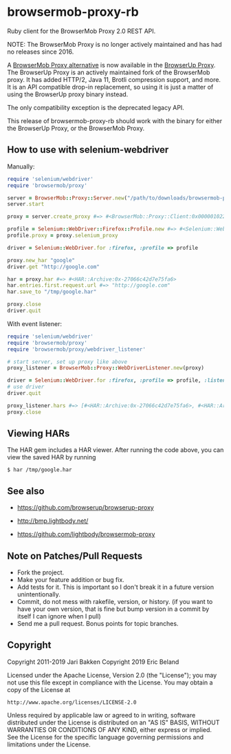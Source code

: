 browsermob-proxy-rb
===================

Ruby client for the BrowserMob Proxy 2.0 REST API.

NOTE: The BrowserMob Proxy is no longer actively maintained and has had no releases since 2016. 

A [BrowserMob Proxy alternative](http://browserup.com/blog/announcement-an-actively-maintained-fork-of-the-browsermob-proxy/) is now
available in the [BrowserUp Proxy](https://github.com/browserup/browserup-proxy). The BrowserUp Proxy is an actively maintained fork of the BrowserMob proxy. It has added HTTP/2, Java 11, Brotli compression
support, and more. It is an API compatible drop-in replacement, so using it is just a matter of using the BrowserUp proxy binary instead.

The only compatibility exception is the deprecated legacy API.

This release of browsermob-proxy-rb should work with the binary for either the BrowserUp Proxy, or the BrowserMob Proxy.

How to use with selenium-webdriver
----------------------------------

Manually:

``` ruby
require 'selenium/webdriver'
require 'browsermob/proxy'

server = BrowserMob::Proxy::Server.new("/path/to/downloads/browsermob-proxy/bin/browsermob-proxy") #=> #<BrowserMob::Proxy::Server:0x000001022c6ea8 ...>
server.start

proxy = server.create_proxy #=> #<BrowserMob::Proxy::Client:0x0000010224bdc0 ...>

profile = Selenium::WebDriver::Firefox::Profile.new #=> #<Selenium::WebDriver::Firefox::Profile:0x000001022bf748 ...>
profile.proxy = proxy.selenium_proxy

driver = Selenium::WebDriver.for :firefox, :profile => profile

proxy.new_har "google"
driver.get "http://google.com"

har = proxy.har #=> #<HAR::Archive:0x-27066c42d7e75fa6>
har.entries.first.request.url #=> "http://google.com"
har.save_to "/tmp/google.har"

proxy.close
driver.quit
```

With event listener:

```ruby
require 'selenium/webdriver'
require 'browsermob/proxy'
require 'browsermob/proxy/webdriver_listener'

# start server, set up proxy like above
proxy_listener = BrowserMob::Proxy::WebDriverListener.new(proxy)

driver = Selenium::WebDriver.for :firefox, :profile => profile, :listener => proxy_listener
# use driver
driver.quit

proxy_listener.hars #=> [#<HAR::Archive:0x-27066c42d7e75fa6>, #<HAR::Archive:0x-d7e75fa627066c42>]
proxy.close

```

Viewing HARs
------------

The HAR gem includes a HAR viewer. After running the code above, you can view the saved HAR by running

    $ har /tmp/google.har

See also
--------
* https://github.com/browserup/browserup-proxy

* http://bmp.lightbody.net/
* https://github.com/lightbody/browsermob-proxy

Note on Patches/Pull Requests
-----------------------------

* Fork the project.
* Make your feature addition or bug fix.
* Add tests for it. This is important so I don't break it in a
  future version unintentionally.
* Commit, do not mess with rakefile, version, or history.
  (if you want to have your own version, that is fine but bump version in a commit by itself I can ignore when I pull)
* Send me a pull request. Bonus points for topic branches.

Copyright
---------

Copyright 2011-2019 Jari Bakken
Copyright 2019 Eric Beland

Licensed under the Apache License, Version 2.0 (the "License");
you may not use this file except in compliance with the License.
You may obtain a copy of the License at

    http://www.apache.org/licenses/LICENSE-2.0

Unless required by applicable law or agreed to in writing, software
distributed under the License is distributed on an "AS IS" BASIS,
WITHOUT WARRANTIES OR CONDITIONS OF ANY KIND, either express or implied.
See the License for the specific language governing permissions and
limitations under the License.

